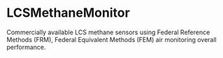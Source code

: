 # LCSMethaneMonitor
Commercially available LCS methane sensors using Federal Reference Methods (FRM), Federal Equivalent Methods (FEM) air monitoring overall performance.
